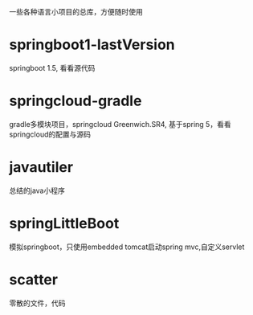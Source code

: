 

一些各种语言小项目的总库，方便随时使用

# springboot1-lastVersion
springboot 1.5, 看看源代码

# springcloud-gradle
gradle多模块项目，springcloud Greenwich.SR4, 基于spring 5，看看springcloud的配置与源码

# javautiler
总结的java小程序

# springLittleBoot
模拟springboot，只使用embedded tomcat启动spring mvc,自定义servlet

# scatter
零散的文件，代码
